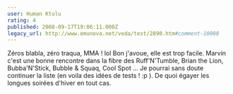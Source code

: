 ```yaml
---
user: Human Ktulu
rating: 4
published: 2008-09-17T19:06:11.000Z
legacy_url: http://www.emunova.net/veda/test/2890.htm#comment-10008
---
```

Zéros blabla, zéro traqua, MMA ! lol
Bon j'avoue, elle est trop facile. Marvin c'est une bonne rencontre dans la fibre des Ruff'N'Tumble, Brian the Lion, Bubba'N'Stick, Bubble & Squaq, Cool Spot ... Je pourrai sans doute continuer la liste (en voila des idées de tests ! :p ).
De quoi égayer les longues soirées d'hiver en tout cas.